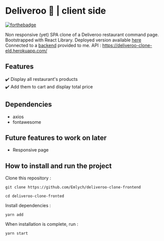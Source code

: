 # Deliveroo 🍔 | client side

[![forthebadge](https://forthebadge.com/images/badges/works-on-my-machine.svg)](https://forthebadge.com)

Non responsive (yet) SPA clone of a Deliveroo restaurant command page. Bootstrapped with React Library. Deployed version available [here](https://epic-mestorf-0637df.netlify.app/)<br>
Connected to a [backend](https://github.com/Emlych/deliveroo-clone-backend) provided to me.
API : https://deliveroo-clone-eld.herokuapp.com/

## Features

✔️ Display all restaurant's products<br>
✔️ Add them to cart and display total price<br>

## Dependencies

- axios
- fontawesome

## Future features to work on later

- Responsive page

## How to install and run the project

Clone this repository :

`git clone https://github.com/Emlych/deliveroo-clone-frontend`

`cd deliveroo-clone-fronted`

Install dependencies :

`yarn add `

When installation is complete, run :

`yarn start`
